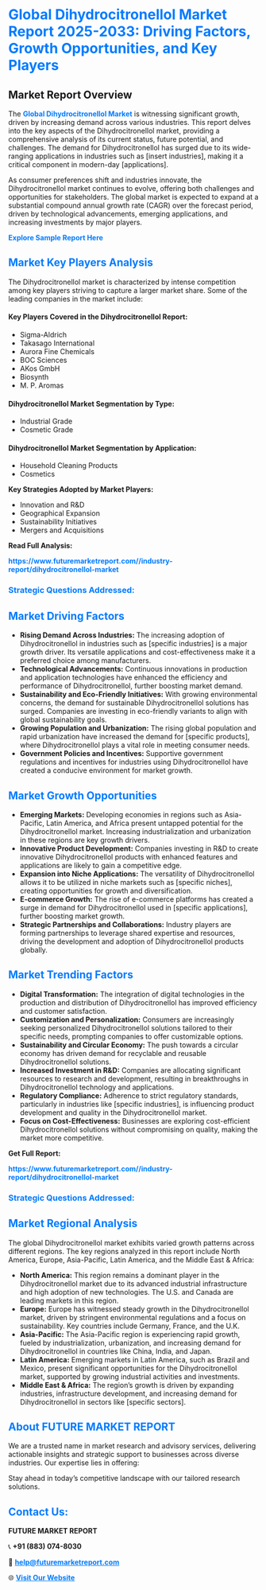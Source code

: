 <h1 style="color: #007BFF;">Global Dihydrocitronellol Market Report 2025-2033: Driving Factors, Growth Opportunities, and Key Players</h1>

<section id="overview">
<h2>Market Report Overview</h2>
<p>The <a href="https://www.futuremarketreport.com//industry-report/dihydrocitronellol-market" style="color: #007BFF; text-decoration: none;"><strong>Global Dihydrocitronellol Market</strong></a> is witnessing significant growth, driven by increasing demand across various industries. This report delves into the key aspects of the Dihydrocitronellol market, providing a comprehensive analysis of its current status, future potential, and challenges. The demand for Dihydrocitronellol has surged due to its wide-ranging applications in industries such as [insert industries], making it a critical component in modern-day [applications].</p>
<p>As consumer preferences shift and industries innovate, the Dihydrocitronellol market continues to evolve, offering both challenges and opportunities for stakeholders. The global market is expected to expand at a substantial compound annual growth rate (CAGR) over the forecast period, driven by technological advancements, emerging applications, and increasing investments by major players.</p>
</section>

<section id="overview">
<p><a href="https://www.futuremarketreport.com//request-sample/reportId=58486" style="color: #007BFF; text-decoration: none;"><strong>Explore Sample Report Here</strong></a></p>
</section>

<section id="key-players">
<h2 style="color: #007BFF;">Market Key Players Analysis</h2>
<p>The Dihydrocitronellol market is characterized by intense competition among key players striving to capture a larger market share. Some of the leading companies in the market include:</p>
<h4>Key Players Covered in the Dihydrocitronellol Report:</h4>
<ul><li>Sigma-Aldrich</li><li>Takasago International</li><li>Aurora Fine Chemicals</li><li>BOC Sciences</li><li>AKos GmbH</li><li>Biosynth</li><li>M. P. Aromas</li></ul>
<h4>Dihydrocitronellol Market Segmentation by Type:</h4>
<ul><li>Industrial Grade</li><li>Cosmetic Grade</li></ul>

<h4>Dihydrocitronellol Market Segmentation by Application:</h4>
<ul><li>Household Cleaning Products</li><li>Cosmetics</li></ul>
<p><strong>Key Strategies Adopted by Market Players:</strong></p>
<ul>
<li>Innovation and R&D</li>
<li>Geographical Expansion</li>
<li>Sustainability Initiatives</li>
<li>Mergers and Acquisitions</li>
</ul>
</section>

<section>
<p><strong>Read Full Analysis: </strong></p><a href="https://www.futuremarketreport.com//industry-report/dihydrocitronellol-market" style="color: #007BFF; text-decoration: none;"><strong>https://www.futuremarketreport.com//industry-report/dihydrocitronellol-market</strong></a>
<h3 style="color: #007BFF;">Strategic Questions Addressed:</h3>
</section>

<section id="driving-factors">
<h2 style="color: #007BFF;">Market Driving Factors</h2>
<ul>
<li><strong>Rising Demand Across Industries:</strong> The increasing adoption of Dihydrocitronellol in industries such as [specific industries] is a major growth driver. Its versatile applications and cost-effectiveness make it a preferred choice among manufacturers.</li>
<li><strong>Technological Advancements:</strong> Continuous innovations in production and application technologies have enhanced the efficiency and performance of Dihydrocitronellol, further boosting market demand.</li>
<li><strong>Sustainability and Eco-Friendly Initiatives:</strong> With growing environmental concerns, the demand for sustainable Dihydrocitronellol solutions has surged. Companies are investing in eco-friendly variants to align with global sustainability goals.</li>
<li><strong>Growing Population and Urbanization:</strong> The rising global population and rapid urbanization have increased the demand for [specific products], where Dihydrocitronellol plays a vital role in meeting consumer needs.</li>
<li><strong>Government Policies and Incentives:</strong> Supportive government regulations and incentives for industries using Dihydrocitronellol have created a conducive environment for market growth.</li>
</ul>
</section>

<section id="growth-opportunities">
<h2 style="color: #007BFF;">Market Growth Opportunities</h2>
<ul>
<li><strong>Emerging Markets:</strong> Developing economies in regions such as Asia-Pacific, Latin America, and Africa present untapped potential for the Dihydrocitronellol market. Increasing industrialization and urbanization in these regions are key growth drivers.</li>
<li><strong>Innovative Product Development:</strong> Companies investing in R&D to create innovative Dihydrocitronellol products with enhanced features and applications are likely to gain a competitive edge.</li>
<li><strong>Expansion into Niche Applications:</strong> The versatility of Dihydrocitronellol allows it to be utilized in niche markets such as [specific niches], creating opportunities for growth and diversification.</li>
<li><strong>E-commerce Growth:</strong> The rise of e-commerce platforms has created a surge in demand for Dihydrocitronellol used in [specific applications], further boosting market growth.</li>
<li><strong>Strategic Partnerships and Collaborations:</strong> Industry players are forming partnerships to leverage shared expertise and resources, driving the development and adoption of Dihydrocitronellol products globally.</li>
</ul>
</section>

<section id="trending-factors">
<h2 style="color: #007BFF;">Market Trending Factors</h2>
<ul>
<li><strong>Digital Transformation:</strong> The integration of digital technologies in the production and distribution of Dihydrocitronellol has improved efficiency and customer satisfaction.</li>
<li><strong>Customization and Personalization:</strong> Consumers are increasingly seeking personalized Dihydrocitronellol solutions tailored to their specific needs, prompting companies to offer customizable options.</li>
<li><strong>Sustainability and Circular Economy:</strong> The push towards a circular economy has driven demand for recyclable and reusable Dihydrocitronellol solutions.</li>
<li><strong>Increased Investment in R&D:</strong> Companies are allocating significant resources to research and development, resulting in breakthroughs in Dihydrocitronellol technology and applications.</li>
<li><strong>Regulatory Compliance:</strong> Adherence to strict regulatory standards, particularly in industries like [specific industries], is influencing product development and quality in the Dihydrocitronellol market.</li>
<li><strong>Focus on Cost-Effectiveness:</strong> Businesses are exploring cost-efficient Dihydrocitronellol solutions without compromising on quality, making the market more competitive.</li>
</ul>
</section>

<section>
<p><strong>Get Full Report: </strong></p><a href="https://www.futuremarketreport.com//industry-report/dihydrocitronellol-market" style="color: #007BFF; text-decoration: none;"><strong>https://www.futuremarketreport.com//industry-report/dihydrocitronellol-market</strong></a>
<h3 style="color: #007BFF;">Strategic Questions Addressed:</h3>
</section>


<section id="regional-analysis">
<h2 style="color: #007BFF;">Market Regional Analysis</h2>
<p>The global Dihydrocitronellol market exhibits varied growth patterns across different regions. The key regions analyzed in this report include North America, Europe, Asia-Pacific, Latin America, and the Middle East & Africa:</p>
<ul>
<li><strong>North America:</strong> This region remains a dominant player in the Dihydrocitronellol market due to its advanced industrial infrastructure and high adoption of new technologies. The U.S. and Canada are leading markets in this region.</li>
<li><strong>Europe:</strong> Europe has witnessed steady growth in the Dihydrocitronellol market, driven by stringent environmental regulations and a focus on sustainability. Key countries include Germany, France, and the U.K.</li>
<li><strong>Asia-Pacific:</strong> The Asia-Pacific region is experiencing rapid growth, fueled by industrialization, urbanization, and increasing demand for Dihydrocitronellol in countries like China, India, and Japan.</li>
<li><strong>Latin America:</strong> Emerging markets in Latin America, such as Brazil and Mexico, present significant opportunities for the Dihydrocitronellol market, supported by growing industrial activities and investments.</li>
<li><strong>Middle East & Africa:</strong> The region’s growth is driven by expanding industries, infrastructure development, and increasing demand for Dihydrocitronellol in sectors like [specific sectors].</li>
</ul>
</section>

<footer>
<h2 style="color: #007BFF;">About FUTURE MARKET REPORT</h2>
<p>We are a trusted name in market research and advisory services, delivering actionable insights and strategic support to businesses across diverse industries. Our expertise lies in offering:</p>

<p>Stay ahead in today’s competitive landscape with our tailored research solutions.</p>

<h2 style="color: #007BFF;">Contact Us:</h2>
<p><strong>FUTURE MARKET REPORT</strong></p>
<p>📞 <strong>+91 (883) 074-8030</strong></p>
<p>📧 <strong><a href="mailto:help@futuremarketreport.com" style="color: #007BFF;">help@futuremarketreport.com</a></strong></p>
<p>🌐 <strong><a href="https://www.futuremarketreport.com/" style="color: #007BFF;">Visit Our Website</a></strong></p>
</footer>